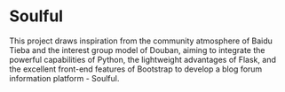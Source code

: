 # Soulful
This project draws inspiration from the community atmosphere of Baidu Tieba and the interest group model of Douban, aiming to integrate the powerful capabilities of Python, the lightweight advantages of Flask, and the excellent front-end features of Bootstrap to develop a blog forum information platform - Soulful.
